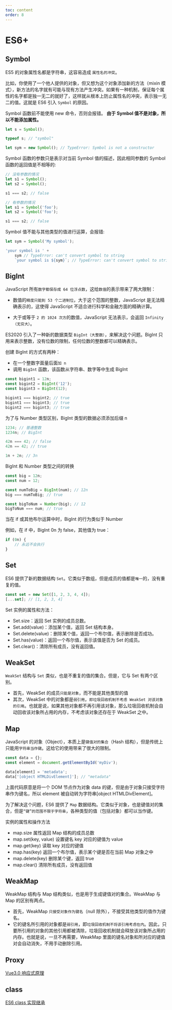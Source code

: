 ```yaml
---
toc: content
order: 8
---
```


# ES6+

## Symbol

ES5 的对象属性名都是字符串，这容易造成 `属性名的冲突`。

比如，你使用了一个他人提供的对象，但又想为这个对象添加新的方法（mixin 模式），新方法的名字就有可能与现有方法产生冲突。如果有一种机制，保证每个属性的名字都是独一无二的就好了，这样就从根本上防止属性名的冲突，表示独一无二的值。这就是 ES6 引入 `Symbol` 的原因。

Symbol 函数前不能使用 new 命令，否则会报错。 **由于 Symbol 值不是对象，所以不能添加属性。**

```js
let s = Symbol();

typeof s; // "symbol"

let sym = new Symbol(); // TypeError: Symbol is not a constructor
```

Symbol 函数的参数只是表示对当前 Symbol 值的描述，因此相同参数的 Symbol 函数的返回值是不相等的:

```js
// 没有参数的情况
let s1 = Symbol();
let s2 = Symbol();

s1 === s2; // false

// 有参数的情况
let s1 = Symbol('foo');
let s2 = Symbol('foo');

s1 === s2; // false
```

Symbol 值不能与其他类型的值进行运算，会报错:

```js
let sym = Symbol('My symbol');

'your symbol is ' +
    sym // TypeError: can't convert symbol to string
    `your symbol is ${sym}`; // TypeError: can't convert symbol to string
```

## BigInt

JavaScript 所有`数字都保存成 64 位浮点数`，这给`数值`的表示带来了两大限制：

-   数值的`精度只能到 53 个二进制位`，大于这个范围的整数，JavaScript 是无法精确表示的，这使得 JavaScript 不适合进行科学和金融方面的精确计算。

-   大于或等于 `2 的 1024 次方`的数值，JavaScript 无法表示，会返回 `Infinity（无穷大）`。

ES2020 引入了一种新的数据类型 `BigInt（大整数）`，来解决这个问题。BigInt 只用来表示整数，没有位数的限制，任何位数的整数都可以精确表示。

创建 BigInt 的方式有两种：

-   在一个整数字面量后面`加 n`
-   调用 `BigInt` 函数，该函数从字符串、数字等中生成 BigInt

```js
const bigint1 = 12n;
const bigint2 = BigInt('12');
const bigint3 = BigInt(12);

bigint1 === bigint2; // true
bigint1 === bigint3; // true
bigint2 === bigint3; // true
```

为了与 Number 类型区别，BigInt 类型的数据必须添加后缀 n

```js
1234; // 普通整数
1234n; // BigInt

42n === 42; // false
42n == 42; // true

1n + 2n; // 3n
```

BigInt 和 Number 类型之间的转换

```js
const big = 12n;
const num = 12;

const numToBig = BigInt(num); // 12n
big === numToBig; // true

const bigToNum = Number(big); // 12
bigToNum === num; // true
```

当在 if 或其他布尔运算中时，BigInt 的行为类似于 Number

例如，在 if 中，BigInt 0n 为 false，其他值为 true：

```js
if (0n) {
    // 永远不会执行
}
```

## Set

ES6 提供了新的数据结构 `Set`。它类似于数组，但是成员的值都是`唯一`的，没有重复的值。

```js
const set = new Set([1, 2, 3, 4, 4]);
[...set]; // [1, 2, 3, 4]
```

Set 实例的属性和方法：

-   Set.size：返回 Set 实例的成员总数。
-   Set.add(value)：添加某个值，返回 Set 结构本身。
-   Set.delete(value)：删除某个值，返回一个布尔值，表示删除是否成功。
-   Set.has(value)：返回一个布尔值，表示该值是否为 Set 的成员。
-   Set.clear()：清除所有成员，没有返回值。

## WeakSet

`WeakSet` 结构与 `Set` 类似，也是不重复的值的集合。但是，它与 Set 有两个区别。

-   首先，WeakSet 的成员`只能是对象`，而不能是其他类型的值
-   其次，WeakSet 中的对象都是`弱引用`，`即垃圾回收机制不考虑 WeakSet 对该对象的引用`。也就是说，如果其他对象都不再引用该对象，那么垃圾回收机制会自动回收该对象所占用的内存，不考虑该对象还存在于 WeakSet 之中。

## Map

JavaScript 的对象（Object），本质上是`键值对的集合`（Hash 结构），但是传统上只能用`字符串当作键`。这给它的使用带来了很大的限制。

```js
const data = {};
const element = document.getElementById('myDiv');

data[element] = 'metadata';
data['[object HTMLDivElement]']; // "metadata"
```

上面代码原意是将一个 DOM 节点作为对象 data 的键，但是由于对象只接受字符串作为键名，所以 element 被自动转为字符串[object HTMLDivElement]。

为了解决这个问题，ES6 提供了 `Map` 数据结构。它类似于对象，也是键值对的集合，但是`“键”的范围不限于字符串`，各种类型的值（包括对象）都可以当作键。

实例的属性和操作方法

-   map.size 属性返回 Map 结构的成员总数
-   map.set(key, value) 设置键名 key 对应的键值为 value
-   map.get(key) 读取 key 对应的键值
-   map.has(key) 返回一个布尔值，表示某个键是否在当前 Map 对象之中
-   map.delete(key) 删除某个键，返回 true
-   map.clear() 清除所有成员，没有返回值

## WeakMap

WeakMap 结构与 Map 结构类似，也是用于生成键值对的集合。WeakMap 与 Map 的区别有两点。

-   首先，WeakMap `只接受对象作为键名`（null 除外），不接受其他类型的值作为键名。
-   它的键名所引用的对象都是`弱引用`，即`垃圾回收机制不将该引用考虑在内`。因此，只要所引用的对象的其他引用都被清除，垃圾回收机制就会释放该对象所占用的内存。也就是说，一旦不再需要，WeakMap 里面的键名对象和所对应的键值对会自动消失，不用手动删除引用。

## Proxy

[Vue3.0 响应式原理](/frame/vue%20reactive#vue30-响应式原理)

## class

[ES6 class 实现继承](extends#class、extends-实现继承)

